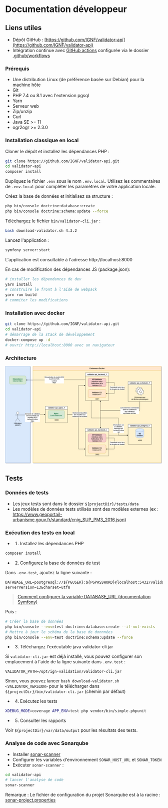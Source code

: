 # Documentation développeur

## Liens utiles

* Dépôt GitHub : [https://github.com/IGNF/validator-api](https://github.com/IGNF/validator-api)
* Intégration continue avec [GitHub actions](https://github.com/IGNF/validator-api/actions) configurée via le dossier [.github/workflows](https://github.com/IGNF/validator-api/tree/master/.github/workflows)

### Prérequis

- Une distribution Linux (de préférence basée sur Debian) pour la machine hôte
- Git
- PHP 7.4 ou 8.1 avec l'extension pgsql
- Yarn
- Serveur web
- Zip/unzip
- Curl
- Java SE >= 11
- ogr2ogr >= 2.3.0

### Installation classique en local

Cloner le dépôt et installez les dépendances PHP :

```bash
git clone https://github.com/IGNF/validator-api.git
cd validator-api
composer install
```

Dupliquez le fichier `.env` sous le nom `.env.local`.
Utilisez les commentaires de `.env.local` pour compléter les paramètres de votre application locale.

Créez la base de données et initialisez sa structure :

```bash
php bin/console doctrine:database:create
php bin/console doctrine:schema:update --force
```

Téléchargez le fichier `bin/validator-cli.jar` :

```bash
bash download-validator.sh 4.3.2
```

Lancez l'application :
```bash
symfony server:start
```

L'application est consultable à l'adresse http://localhost:8000


En cas de modification des dépendances JS (package.json):

```bash
# installer les dépendances de dev
yarn install
# construire le front à l'aide de webpack
yarn run build
# commiter les modifications
```

### Installation avec docker

```bash
git clone https://github.com/IGNF/validator-api.git
cd validator-api
# démarrage de la stack de développement
docker-compose up -d
# ouvrir http://localhost:8000 avec un navigateur
```

### Architecture

![Architecture](architecture.jpg)


## Tests

### Données de tests

* Les jeux tests sont dans le dossier `${projectDir}/tests/data`
* Les modèles de données tests utilisés sont des modèles externes (ex : https://www.geoportail-urbanisme.gouv.fr/standard/cnig_SUP_PM3_2016.json)

### Exécution des tests en local

* 1) Installez les dépendances PHP

```bash
composer install
```

* 2) Configurez la base de données de test

Dans `.env.test`, ajoutez la ligne suivante :

```
DATABASE_URL=postgresql://${PGUSER}:${PGPASSWORD}@localhost:5432/validator_api_test?serverVersion=13&charset=utf8
```

> [Comment configurer la variable DATABASE_URL (documentation Symfony)](https://symfony.com/doc/4.4/doctrine.html#configuring-the-database)

Puis :

```bash
# Créer la base de données
php bin/console --env=test doctrine:database:create --if-not-exists
# Mettre à jour le schéma de la base de donnnées
php bin/console --env=test doctrine:schema:update --force
```

* 3) Téléchargez l'exécutable java validator-cli.jar

Si `validator-cli.jar` est déjà installé, vous pouvez configurer son emplacement à l'aide de la ligne suivante dans `.env.test` :

```
VALIDATOR_PATH=/opt/ign-validation/validator-cli.jar
```

Sinon, vous pouvez lancer `bash download-validator.sh <VALIDATOR_VERSION>` pour le télécharger dans `${projectDir}/bin/validator-cli.jar` (chemin par défaut)

* 4) Exécutez les tests

```bash
XDEBUG_MODE=coverage APP_ENV=test php vendor/bin/simple-phpunit
```

* 5) Consulter les rapports

Voir `${projectDir}/var/data/output` pour les résultats des tests.


### Analyse de code avec Sonarqube

* Installer [sonar-scanner](https://docs.sonarqube.org/latest/analysis/scan/sonarscanner/)
* Configurer les variables d'environnement `SONAR_HOST_URL` et `SONAR_TOKEN`
* Exécuter `sonar-scanner` :

```bash
cd validator-api
# lancer l'analyse de code
sonar-scanner
```

Remarque : Le fichier de configuration du projet Sonarqube est à la racine : [sonar-project.properties](../sonar-project.properties)
